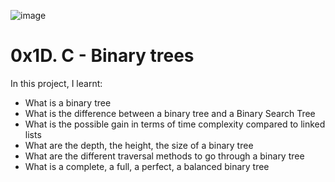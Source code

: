 ![image](https://user-images.githubusercontent.com/101452094/191329036-7e51146a-8efe-4cfc-a5ba-2642af346fbb.png)


# 0x1D. C - Binary trees
In this project, I learnt:
- What is a binary tree
- What is the difference between a binary tree and a Binary Search Tree
- What is the possible gain in terms of time complexity compared to linked lists
- What are the depth, the height, the size of a binary tree
- What are the different traversal methods to go through a binary tree
- What is a complete, a full, a perfect, a balanced binary tree
